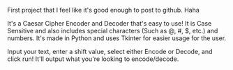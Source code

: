 First project that I feel like it's good enough to post to github. Haha

It's a Caesar Cipher Encoder and Decoder that's easy to use! It is Case Sensitive and also includes special characters (Such as @, #, $, etc.) and numbers.
It's made in Python and uses Tkinter for easier usage for the user.

Input your text, enter a shift value, select either Encode or Decode, and click run! It'll output what you're looking to encode/decode.
